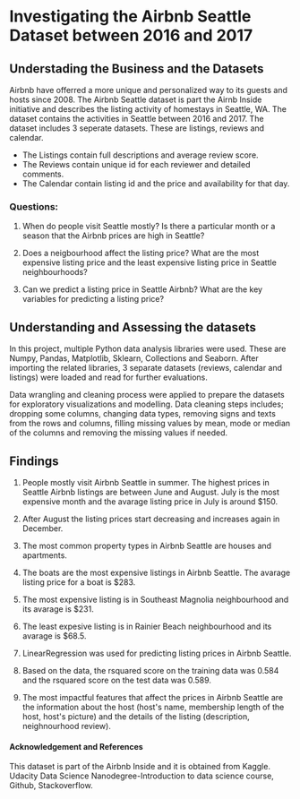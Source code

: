 # Investigating the Airbnb Seattle Dataset between 2016 and 2017 

## Understading the Business and the Datasets

Airbnb have offerred a more unique and personalized way to its guests and hosts since 2008. The Airbnb Seattle dataset is part the Airnb Inside initiative and describes the listing activity of homestays in Seattle, WA. The dataset contains the activities in Seattle between 2016 and 2017. 
The dataset includes 3 seperate datasets. These are listings, reviews and calendar. 
- The Listings contain full descriptions and average review score.
- The Reviews contain unique id for each reviewer and detailed comments.
- The Calendar contain listing id and the price and availability for that day. 

### Questions:

1. When do people visit Seattle mostly? Is there a particular month or a season that the Airbnb prices are high in Seattle?

2. Does a neigbourhood affect the listing price? What are the most expensive listing price and the least expensive listing price in Seattle neighbourhoods?

3. Can we predict a listing price in Seattle Airbnb? What are the key variables for predicting a listing price?

## Understanding and Assessing the datasets

In this project, multiple Python data analysis libraries were used. These are Numpy, Pandas, Matplotlib, Sklearn, Collections and Seaborn. After importing the related libraries, 3 separate datasets (reviews, calendar and listings) were loaded and read for further evaluations. 

Data wrangling and cleaning process were applied to prepare the datasets for exploratory visualizations and modelling. Data cleaning steps includes; dropping some columns, changing data types, removing signs and texts from the rows and columns, filling missing values by mean, mode or median of the columns and removing the missing values if needed. 

## Findings

1. People mostly visit Airbnb Seattle in summer. The highest prices in Seattle Airbnb listings are between June and August. July is the most expensive month and the avarage listing price in July is around $150.

2. After August the listing prices start decreasing and increases again in December. 

3. The most common property types in Airbnb Seattle are houses and apartments. 

4. The boats are the most expensive listings in Airbnb Seattle. The avarage listing price for a boat is $283.

5. The most expensive listing is in Southeast Magnolia neighbourhood and its avarage is $231. 

6. The least expesive listing is in Rainier Beach neighbourhood and its avarage is $68.5. 

7. LinearRegression was used for predicting listing prices in Airbnb Seattle.  

8. Based on the data, the rsquared score on the training data was 0.584 and the rsquared score on the test data was 0.589.
6. The most impactful features that affect the prices in Airbnb Seattle are the information about the host (host's name,  membership length of the host, host's picture) and the details of the listing (description, neighnourhood review).



#### Acknowledgement and References
This dataset is part of the Airbnb Inside and it is obtained from Kaggle. Udacity Data Science Nanodegree-Introduction to data science course, Github, Stackoverflow.



